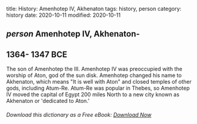 title: History: Amenhotep IV, Akhenaton
tags: history, person
category: history
date: 2020-10-11
modified: 2020-10-11

## _person_ Amenhotep IV, Akhenaton-
 1364-
1347 BCE
-
The son of
Amenhotep the III. Amenhotep IV was preoccupied with the worship of
Aton, god of the sun disk. Amenhotep changed his name to
Akhenaton, which means "It is well with Aton" and closed temples
of other gods, including Atum-Re. Atum-Re was popular in Thebes, so
Amenhotep IV moved the capital of Egypt 200 miles North to a new city
known as Akhenaton or 'dedicated to Aton.'


###### Download *this* dictionary as a Free eBook: [Download Now]({static}static/SerfHistoryDictionary.pdf)

